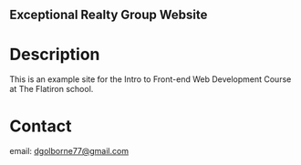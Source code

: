 Exceptional Realty Group Website
---

# Description

This is an example site for the Intro to Front-end Web Development Course at The Flatiron school.

# Contact
email: dgolborne77@gmail.com
